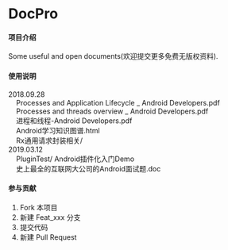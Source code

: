 # DocPro

#### 项目介绍
Some useful and open documents(欢迎提交更多免费无版权资料).

#### 使用说明

2018.09.28<br>
&nbsp;&nbsp;&nbsp;&nbsp;Processes and Application Lifecycle  _  Android Developers.pdf<br>
&nbsp;&nbsp;&nbsp;&nbsp;Processes and threads overview  _  Android Developers.pdf<br>
&nbsp;&nbsp;&nbsp;&nbsp;进程和线程-Android Developers.pdf<br>
&nbsp;&nbsp;&nbsp;&nbsp;Android学习知识图谱.html <br>
&nbsp;&nbsp;&nbsp;&nbsp;Rx通用请求封装相关/<br>
2019.03.12<br>
&nbsp;&nbsp;&nbsp;&nbsp;PluginTest/  Android插件化入门Demo<br>
&nbsp;&nbsp;&nbsp;&nbsp;史上最全的互联网大公司的Android面试题.doc<br>

#### 参与贡献

1. Fork 本项目
2. 新建 Feat_xxx 分支
3. 提交代码
4. 新建 Pull Request